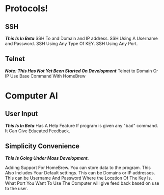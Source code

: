 # Protocols!

## SSH

***This Is In Beta***
SSH To and Domain and IP address.
SSH Using A Username and Password.
SSH Using Any Type Of KEY.
SSH Using Any Port.

## Telnet

***Note: This Has Not Yet Been Started On Development***
Telnet to Domain Or IP
Use Base Command With HomeBrew

# Computer AI

## User Input
***This Is In Beta***
Has A Help Feature
If program is given any "bad" command. It Can Give Educated Feedback.

## Simplicity Convenience
***This Is Going Under Mass Development.***

Adding Support For HomeBrew.
You can store data to the program.
This Also Includes Your Default settings.
This can be Domains or IP addresses.
This can be Username And Password
Where the Location Of The Key Is.
What Port You Want To Use
The Computer will give feed back based on use to the user.


